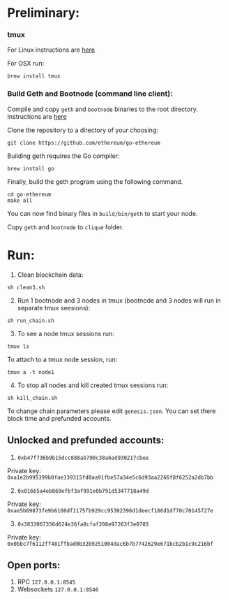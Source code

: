 # Preliminary:

### tmux

For Linux instructions are [here](https://github.com/tmux/tmux)

For OSX run:

```
brew install tmux
```

### Build Geth and Bootnode (command line client):

Compile and copy `geth` and `bootnode` binaries to the root directory. Instructions are [here](https://github.com/ethereum/go-ethereum/wiki/Installation-Instructions-for-Mac)

Clone the repository to a directory of your choosing:

```
git clone https://github.com/ethereum/go-ethereum
```

Building geth requires the Go compiler:

```
brew install go
```

Finally, build the geth program using the following command.

```
cd go-ethereum
make all
```

You can now find binary files in `build/bin/geth` to start your node.

Copy `geth` and `bootnode` to `clique` folder.


# Run:
1. Clean blockchain data:

```
sh clean3.sh
```

2. Run 1 bootnode and 3 nodes in tmux (bootnode and 3 nodes will run in separate tmux seesions):

```
sh run_chain.sh
```

3. To see a node tmux sessions run:

```
tmux ls
```
To attach to a tmux node session, run:

```
tmux a -t node1
```
4. To stop all nodes and kill created tmux sessions run:

```
sh kill_chain.sh
```

To change chain parameters please edit `genesis.json`. You can set there block time and prefunded accounts. 

## Unlocked and prefunded accounts:

1. `0xb47f736b9b15dcc888ab790c38a6ad930217cbee`

Private key: 
`0xa1e2b995399b0fae339315fd0aa91fbe57a34e5c6d93aa2266f8f6252a2db7bb`


2. `0x01665a4eb869efbf3af991e0b791d5347718a49d`

Private key: 
`0xae5b69873fe9b6160df1175fb929cc95302396d1deecf186d1df70c70145727e`

3. `0x3833067356d624e36fa8cfaf208e97263f3e0703`

Private key: 
`0x0bbc7f6112ff481ffbad0b32b9251004dac6b7b7742629e671bcb2b1c9c216bf`

## Open ports:
1. RPC `127.0.0.1:8545`
2. Websockets `127.0.0.1:8546`
